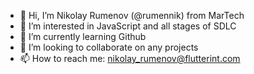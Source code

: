 - 👋 Hi, I’m Nikolay Rumenov (@rumennik) from MarTech
- 👀 I’m interested in JavaScript and all stages of SDLC
- 🌱 I’m currently learning Github
- 💞️ I’m looking to collaborate on any projects
- 📫 How to reach me: nikolay_rumenov@flutterint.com 
